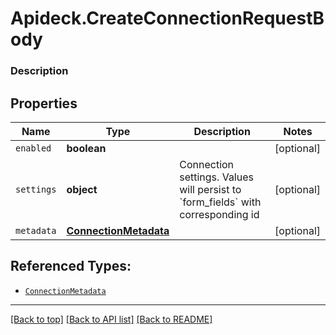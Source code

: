 # Apideck.CreateConnectionRequestBody

### Description

## Properties
Name | Type | Description | Notes
------------ | ------------- | ------------- | -------------
`enabled` | **boolean** |  | [optional] 
`settings` | **object** | Connection settings. Values will persist to &#x60;form_fields&#x60; with corresponding id | [optional] 
`metadata` | [**ConnectionMetadata**](ConnectionMetadata.md) |  | [optional] 





## Referenced Types:


* [`ConnectionMetadata`](ConnectionMetadata.md)

---

[[Back to top]](#) [[Back to API list]](../../../../README.md#documentation-for-api-endpoints) [[Back to README]](../../../../README.md)



